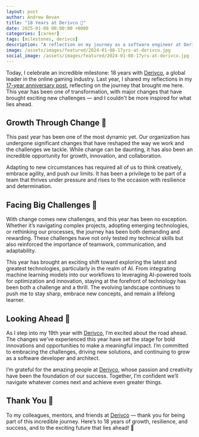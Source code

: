 ```yaml
---
layout: post
author: Andrew Bevan
title: "18 Years at Derivco 🎉"
date: 2025-01-08 00:00:00 +0000
categories: [career]
tags: [milestones, derivco]
description: "A reflection on my journey as a software engineer at Derivco, a leading IT company in the online gaming world."
image: /assets/images/featured/2024-01-08-17yrs-at-derivco.jpg
social_image: /assets/images/featured/2024-01-08-17yrs-at-derivco.jpg
---
```


Today, I celebrate an incredible milestone: 18 years with [Derivco](https://derivco.com), a global leader in the online gaming industry. Last year, I shared my reflections in my [17-year anniversary post](https://andrewbevan.me/career/2024/01/08/17yrs-at-derivco.html), reflecting on the journey that brought me here. This year has been one of transformation, with major changes that have brought exciting new challenges — and I couldn't be more inspired for what lies ahead.

## Growth Through Change 🔄
This past year has been one of the most dynamic yet. Our organization has undergone significant changes that have reshaped the way we work and the challenges we tackle. While change can be daunting, it has also been an incredible opportunity for growth, innovation, and collaboration.

Adapting to new circumstances has required all of us to think creatively, embrace agility, and push our limits. It has been a privilege to be part of a team that thrives under pressure and rises to the occasion with resilience and determination.

## Facing Big Challenges 💪
With change comes new challenges, and this year has been no exception. Whether it’s navigating complex projects, adopting emerging technologies, or rethinking our processes, the journey has been both demanding and rewarding. These challenges have not only tested my technical skills but also reinforced the importance of teamwork, communication, and adaptability.

This year has brought an exciting shift toward exploring the latest and greatest technologies, particularly in the realm of AI. From integrating machine learning models into our workflows to leveraging AI-powered tools for optimization and innovation, staying at the forefront of technology has been both a challenge and a thrill. The evolving landscape continues to push me to stay sharp, embrace new concepts, and remain a lifelong learner.

## Looking Ahead 🚀
As I step into my 19th year with [Derivco](https://derivco.com), I’m excited about the road ahead. The changes we’ve experienced this year have set the stage for bold innovations and opportunities to make a meaningful impact. I’m committed to embracing the challenges, driving new solutions, and continuing to grow as a software developer and architect.

I’m grateful for the amazing people at [Derivco](https://derivco.com), whose passion and creativity have been the foundation of our success. Together, I’m confident we’ll navigate whatever comes next and achieve even greater things.

## Thank You 🙏
To my colleagues, mentors, and friends at [Derivco](https://derivco.com) — thank you for being part of this incredible journey. Here’s to 18 years of growth, resilience, and success, and to the exciting future that lies ahead! 🚀
